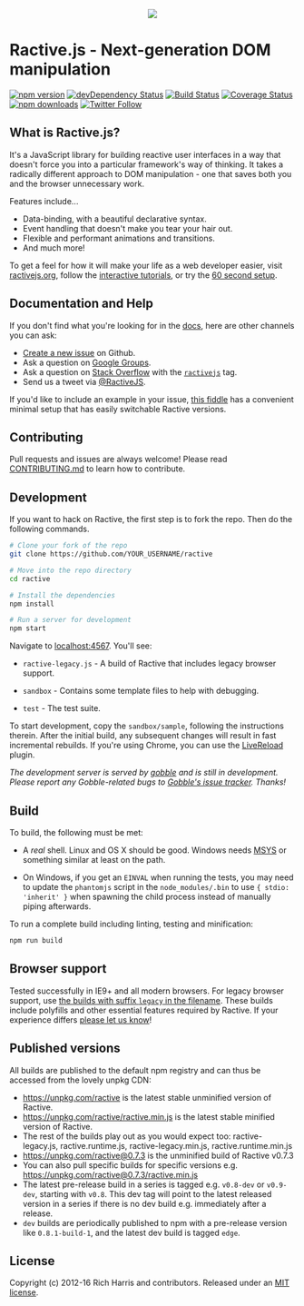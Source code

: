 <p align="center"><img src ="https://avatars1.githubusercontent.com/u/4751469?v=3&s=100"></p>

# Ractive.js - Next-generation DOM manipulation
[![npm version](https://img.shields.io/npm/v/ractive.svg?style=flat-square)](https://www.npmjs.com/package/ractive) [![devDependency Status](https://img.shields.io/david/dev/ractivejs/ractive.svg?style=flat-square)](https://david-dm.org/RactiveJS/Ractive#info=devDependencies) [![Build Status](https://img.shields.io/travis/ractivejs/ractive/dev.svg?style=flat-square)](https://travis-ci.org/ractivejs/ractive) [![Coverage Status](https://img.shields.io/coveralls/ractivejs/ractive/dev.svg?style=flat-square)](https://coveralls.io/github/ractivejs/ractive?branch=dev) [![npm downloads](https://img.shields.io/npm/dm/ractive.svg?style=flat-square)](https://www.npmjs.com/package/ractive) [![Twitter Follow](https://img.shields.io/twitter/follow/ractivejs.svg?style=flat-square)](https://twitter.com/ractivejs)
 

## What is Ractive.js?

It's a JavaScript library for building reactive user interfaces in a way that doesn't force you into a particular framework's way of thinking. It takes a radically different approach to DOM manipulation - one that saves both you and the browser unnecessary work.

Features include...

- Data-binding, with a beautiful declarative syntax.
- Event handling that doesn't make you tear your hair out.
- Flexible and performant animations and transitions.
- And much more!

To get a feel for how it will make your life as a web developer easier, visit [ractivejs.org](http://ractivejs.org), follow the [interactive tutorials](http://learn.ractivejs.org), or try the [60 second setup](http://ractivejs.org/60-second-setup).


## Documentation and Help

If you don't find what you're looking for in the [docs](http://docs.ractivejs.org), here are other channels you can ask:

- [Create a new issue](https://github.com/ractivejs/ractive/issues/new) on Github.
- Ask a question on [Google Groups](https://groups.google.com/forum/#!forum/ractive-js).
- Ask a question on [Stack Overflow](https://stackoverflow.com/questions/ask) with the [`ractivejs`](http://stackoverflow.com/questions/tagged/ractivejs) tag.
- Send us a tweet via [@RactiveJS](http://twitter.com/RactiveJS).

If you'd like to include an example in your issue, [this fiddle](https://jsfiddle.net/evschris/swkz9n7n/) has a convenient minimal setup that has easily switchable Ractive versions.


## Contributing

Pull requests and issues are always welcome! Please read [CONTRIBUTING.md](.github/CONTRIBUTING.md) to learn how to contribute.


## Development

If you want to hack on Ractive, the first step is to fork the repo. Then do the following commands.

```bash
# Clone your fork of the repo
git clone https://github.com/YOUR_USERNAME/ractive

# Move into the repo directory
cd ractive

# Install the dependencies
npm install

# Run a server for development
npm start
```

Navigate to [localhost:4567](http://localhost:4567). You'll see:

- `ractive-legacy.js` - A build of Ractive that includes legacy browser support.

- `sandbox` - Contains some template files to help with debugging.

- `test` - The test suite.

To start development, copy the `sandbox/sample`, following the instructions therein. After the initial build, any subsequent changes will result in fast incremental rebuilds. If you're using Chrome, you can use the [LiveReload](https://chrome.google.com/webstore/detail/livereload/jnihajbhpnppcggbcgedagnkighmdlei) plugin.

*The development server is served by [gobble](https://github.com/gobblejs/gobble) and is still in development. Please report any Gobble-related bugs to [Gobble's issue tracker](https://github.com/gobblejs/gobble/issues). Thanks!*


## Build

To build, the following must be met:

- A *real* shell. Linux and OS X should be good. Windows needs [MSYS](http://www.mingw.org/wiki/msys) or something similar at least on the path.

- On Windows, if you get an `EINVAL` when running the tests, you may need to update the `phantomjs` script in the `node_modules/.bin` to use `{ stdio: 'inherit' }` when spawning the child process instead of manually piping afterwards.

To run a complete build including linting, testing and minification:

```bash
npm run build
```


## Browser support

Tested successfully in IE9+ and all modern browsers. For legacy browser support, use [the builds with suffix `legacy` in the filename](http://cdn.ractivejs.org/latest/ractive-legacy.js). These builds include polyfills and other essential features required by Ractive. If your experience differs [please let us know](https://github.com/ractivejs/ractive/issues/new)!


## Published versions

All builds are published to the default npm registry and can thus be accessed from the lovely unpkg CDN:

- https://unpkg.com/ractive is the latest stable unminified version of Ractive.
- https://unpkg.com/ractive/ractive.min.js is the latest stable minified version of Ractive.
- The rest of the builds play out as you would expect too: ractive-legacy.js, ractive.runtime.js, ractive-legacy.min.js, ractive.runtime.min.js
- https://unpkg.com/ractive@0.7.3 is the unminified build of Ractive v0.7.3
- You can also pull specific builds for specific versions e.g. https://unpkg.com/ractive@0.7.3/ractive.min.js
- The latest pre-release build in a series is tagged e.g. `v0.8-dev` or `v0.9-dev`, starting with `v0.8`. This dev tag will point to the latest released version in a series if there is no dev build e.g. immediately after a release.
- `dev` builds are periodically published to npm with a pre-release version like `0.8.1-build-1`, and the latest dev build is tagged `edge`.


## License

Copyright (c) 2012-16 Rich Harris and contributors. Released under an [MIT license](LICENSE.md).

